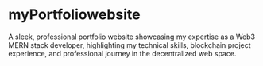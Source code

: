 # myPortfoliowebsite
A sleek, professional portfolio website showcasing my expertise as a Web3 MERN stack developer, highlighting my technical skills, blockchain project experience, and professional journey in the decentralized web space.

